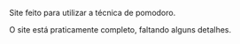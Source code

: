 Site feito para utilizar a técnica de pomodoro.

O site está praticamente completo, faltando alguns detalhes.